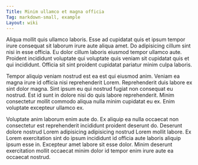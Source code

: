 ```yaml
---
Title: Minim ullamco et magna officia
Tag: markdown-small, example
Layout: wiki
---
```

Aliqua mollit quis ullamco laboris. Esse ad cupidatat quis et ipsum tempor irure consequat sit laborum irure aute aliqua amet. Do adipisicing cillum sint nisi in esse officia. Eu dolor cillum laboris eiusmod tempor ullamco aute. Proident incididunt voluptate qui voluptate quis veniam sit cupidatat quis et qui incididunt. Officia sit sint proident cupidatat pariatur minim culpa laboris.

Tempor aliquip veniam nostrud est ea est qui eiusmod anim. Veniam ea magna irure id officia nisi reprehenderit Lorem. Reprehenderit duis labore ex sint dolor magna. Sint ipsum eu qui nostrud fugiat non consequat eu nostrud. Est id sunt in dolore nisi do quis labore reprehenderit. Minim consectetur mollit commodo aliqua nulla minim cupidatat eu ex. Enim voluptate excepteur ullamco ex.

Voluptate anim laborum enim aute do. Ex aliquip ea nulla occaecat non consectetur est reprehenderit incididunt proident deserunt do. Deserunt dolore nostrud Lorem adipisicing adipisicing nostrud Lorem mollit labore. Ex Lorem exercitation sint do ipsum incididunt id officia aute laboris aliquip ipsum esse in. Excepteur amet labore sit esse dolor. Minim deserunt exercitation mollit occaecat minim dolor id tempor enim irure aute ea occaecat nostrud.